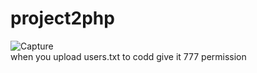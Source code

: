 # project2php
![Capture](https://user-images.githubusercontent.com/77553304/138364586-d5f6e617-7303-42c4-950f-ef184aadde3c.JPG)
<br>
when you upload users.txt to codd give it 777 permission
